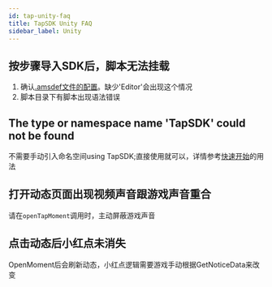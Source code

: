```yaml
---
id: tap-unity-faq
title: TapSDK Unity FAQ
sidebar_label: Unity
---
```


## 按步骤导入SDK后，脚本无法挂载
1. 确认[.amsdef文件的配置](/sdk/tap-unity#6-添加sdk引用)。缺少'Editor'会出现这个情况
2. 脚本目录下有脚本出现语法错误

## The type or namespace name 'TapSDK' could not be found
不需要手动引入命名空间using TapSDK;直接使用就可以，详情参考[快速开始](/sdk/tap-unity#7-初始化)的用法

## 打开动态页面出现视频声音跟游戏声音重合
请在`openTapMoment`调用时，主动屏蔽游戏声音

## 点击动态后小红点未消失
OpenMoment后会刷新动态，小红点逻辑需要游戏手动根据GetNoticeData来改变
